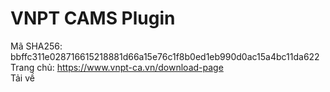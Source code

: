 # VNPT CAMS Plugin
Mã SHA256: bbffc311e028716615218881d66a15e76c1f8b0ed1eb990d0ac15a4bc11da622 <br>
Trang chủ: https://www.vnpt-ca.vn/download-page <br>
Tải về
